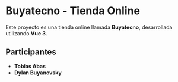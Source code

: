 # Buyatecno - Tienda Online

Este proyecto es una tienda online llamada **Buyatecno**, desarrollada utilizando **Vue 3**. 

## Participantes

- **Tobias Abas**  
- **Dylan Buyanovsky**  
